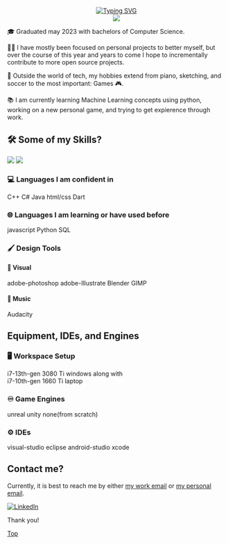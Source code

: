 <p align="center">
<a href="https://github.com/wanickols01">
    <img src="https://readme-typing-svg.demolab.com?font=Georgia&size=18&duration=2000&pause=100&multiline=true&width=500&height=80&lines=William+Nickols;Researcher+%7C+BS Computer Science+%7C+Software+Engineer;AI+%7C+Game+Development+%7C+Exploration" alt="Typing SVG" />
</a>
<br/>
 

<a href="https://github.com/wanickols01">
    <img src="https://github-stats-alpha.vercel.app/api?username=wanickols01&cc=22272e&tc=37BCF6&ic=fff&bc=0000">
</a>

</p>

🎓 Graduated may 2023 with bachelors of Computer Science.

👨‍💻 I have mostly been focused on personal projects to better myself, but over the course of this year and years to come I hope to incrementally contribute to more open source projects. 

🎹 Outside the world of tech, my hobbies extend from piano, sketching, and soccer to the most important: Games 🎮.

📚 I am currently learning Machine Learning concepts using python, working on a new personal game, and trying to get expierence through work. 
<br />

## 🛠️ Some of my Skills?

![](http://github-profile-summary-cards.vercel.app/api/cards/repos-per-language?username=wanickols01&theme=dracula) 
![](http://github-profile-summary-cards.vercel.app/api/cards/most-commit-language?username=wanickols01&theme=dracula)

### 💻 Languages I am confident in
C++ C# Java html/css Dart

### 🌐 Languages I am learning or have used before
javascript Python SQL

### 🖌️ Design Tools
#### 🎨 Visual 
adobe-photoshop adobe-Illustrate Blender GIMP 
#### 🎵 Music
Audacity 
<br />

## Equipment, IDEs, and Engines
### 🖥️ Workspace Setup
i7-13th-gen 3080 Ti windows along with 
<br/>
i7-10th-gen 1660 Ti laptop

### ♾️ Game Engines
unreal unity none(from scratch)

### ⚙️ IDEs
visual-studio eclipse android-studio xcode
<br />

## Contact me?
Currently, it is best to reach me by either
[my work email](wanickols@ualr.edu) or [my personal email](andrewnickols50@gmail.com).

[![LinkedIn](https://raw.githubusercontent.com/wanickols01/wanickols01/master/images/li.svg)](https://uk.linkedin.com/in/william-andrew-nickols/)

Thank you!

[Top](https://github.com/wanickols01)
<br />

